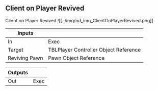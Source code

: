 ## Client on Player Revived
Client on Player Revived
![[../img/nd_img_ClientOnPlayerRevived.png]]

|Inputs||
|--|--|
| In | Exec |
| Target | TBLPlayer Controller Object Reference |
| Reviving Pawn | Pawn Object Reference |

|Outputs||
|--|--|
| Out | Exec |
